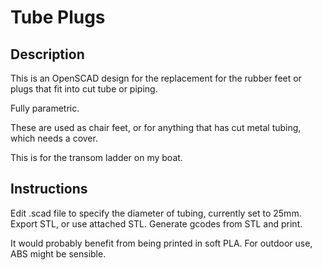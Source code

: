 Tube Plugs
==========

Description
-----------

This is an OpenSCAD design for the replacement for the rubber feet or plugs that fit into cut tube or piping.

Fully parametric.

These are used as chair feet, or for anything that has cut metal tubing, which needs a cover.

This is for the transom ladder on my boat.

Instructions
------------

Edit .scad file to specify the diameter of tubing, currently set to 25mm. Export STL, or use attached STL. Generate gcodes from STL and print.

It would probably benefit from being printed in soft PLA. For outdoor use, ABS might be sensible.
